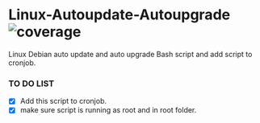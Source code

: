 # Linux-Autoupdate-Autoupgrade ![coverage](https://img.shields.io/badge/BashScript-100%25-yellowgreen)
Linux Debian auto update and auto upgrade Bash script and add script to cronjob.

### TO DO LIST
- [x] Add this script to cronjob.
- [x] make sure script is running as root and in root folder.
